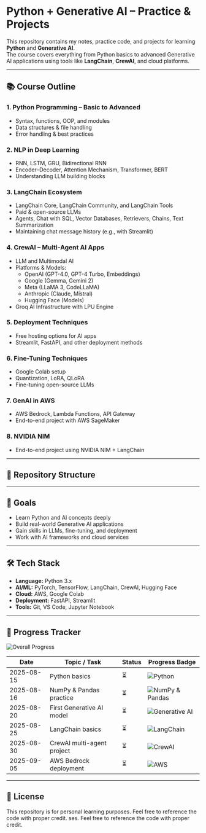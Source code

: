 # Python + Generative AI – Practice & Projects

This repository contains my notes, practice code, and projects for learning **Python** and **Generative AI**.  
The course covers everything from Python basics to advanced Generative AI applications using tools like **LangChain**, **CrewAI**, and cloud platforms.

---

## 📚 Course Outline

### 1. Python Programming – Basic to Advanced
- Syntax, functions, OOP, and modules
- Data structures & file handling
- Error handling & best practices

### 2. NLP in Deep Learning
- RNN, LSTM, GRU, Bidirectional RNN
- Encoder–Decoder, Attention Mechanism, Transformer, BERT
- Understanding LLM building blocks

### 3. LangChain Ecosystem
- LangChain Core, LangChain Community, and LangChain Tools
- Paid & open-source LLMs
- Agents, Chat with SQL, Vector Databases, Retrievers, Chains, Text Summarization
- Maintaining chat message history (e.g., with Streamlit)

### 4. CrewAI – Multi-Agent AI Apps
- LLM and Multimodal AI
- Platforms & Models:
  - OpenAI (GPT-4.0, GPT-4 Turbo, Embeddings)
  - Google (Gemma, Gemini 2)
  - Meta (LLaMA 3, CodeLLaMA)
  - Anthropic (Claude, Mistral)
  - Hugging Face (Models)
- Groq AI Infrastructure with LPU Engine

### 5. Deployment Techniques
- Free hosting options for AI apps
- Streamlit, FastAPI, and other deployment methods

### 6. Fine-Tuning Techniques
- Google Colab setup
- Quantization, LoRA, QLoRA
- Fine-tuning open-source LLMs

### 7. GenAI in AWS
- AWS Bedrock, Lambda Functions, API Gateway
- End-to-end project with AWS SageMaker

### 8. NVIDIA NIM
- End-to-end project using NVIDIA NIM + LangChain

---

## 📂 Repository Structure

---

## 🚀 Goals
- Learn Python and AI concepts deeply
- Build real-world Generative AI applications
- Gain skills in LLMs, fine-tuning, and deployment
- Work with AI frameworks and cloud services

---

## 🛠 Tech Stack
- **Language:** Python 3.x
- **AI/ML:** PyTorch, TensorFlow, LangChain, CrewAI, Hugging Face
- **Cloud:** AWS, Google Colab
- **Deployment:** FastAPI, Streamlit
- **Tools:** Git, VS Code, Jupyter Notebook

---

## 📅 Progress Tracker

![Overall Progress](https://img.shields.io/badge/Overall_Progress-0%25-lightgrey)

| Date       | Topic / Task               | Status | Progress Badge |
|------------|----------------------------|--------|----------------|
| 2025-08-15 | Python basics               | ⏳      | ![Python](https://img.shields.io/badge/Python-0%25-lightgrey) |
| 2025-08-16 | NumPy & Pandas practice     | ⏳      | ![NumPy & Pandas](https://img.shields.io/badge/NumPy%20%26%20Pandas-0%25-lightgrey) |
| 2025-08-20 | First Generative AI model   | ⏳      | ![Generative AI](https://img.shields.io/badge/Generative_AI_Model-0%25-lightgrey) |
| 2025-08-25 | LangChain basics            | ⏳      | ![LangChain](https://img.shields.io/badge/LangChain-0%25-lightgrey) |
| 2025-08-30 | CrewAI multi-agent project  | ⏳      | ![CrewAI](https://img.shields.io/badge/CrewAI-0%25-lightgrey) |
| 2025-09-05 | AWS Bedrock deployment      | ⏳      | ![AWS](https://img.shields.io/badge/AWS_Bedrock-0%25-lightgrey) |

---

## 📜 License
This repository is for personal learning purposes. Feel free to reference the code with proper credit.
ses. Feel free to reference the code with proper credit.
